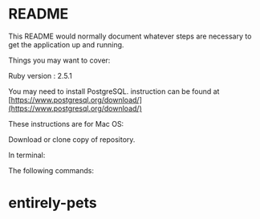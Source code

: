 # README

This README would normally document whatever steps are necessary to get the
application up and running.

Things you may want to cover:

Ruby version : 2.5.1

You may need to install PostgreSQL. instruction can be found at [https://www.postgresql.org/download/](https://www.postgresql.org/download/)

These instructions are for Mac OS:

Download or clone copy of repository.

In terminal:

The following commands:






# entirely-pets
